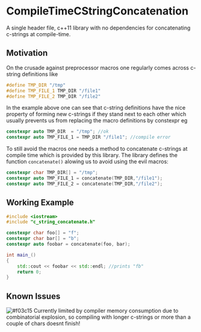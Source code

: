 # CompileTimeCStringConcatenation
A single header file, c++11 library with no dependencies for concatenating c-strings at compile-time.

## Motivation
On the crusade against preprocessor macros one regularly comes across c-string definitions like

```cpp
#define TMP_DIR "/tmp"
#define TMP_FILE_1 TMP_DIR "/file1"
#define TMP_FILE_2 TMP_DIR "/file2"
``` 

In the example above one can see that c-string definitions have the nice property of forming new c-strings if they stand
next to each other which usually prevents us from replacing the macro definitions by constexpr eg

```cpp
constexpr auto TMP_DIR  = "/tmp"; //ok
constexpr auto TMP_FILE_1 = TMP_DIR "/file1"; //compile error
``` 

To still avoid the macros one needs a method to concatenate c-strings at compile time which is provided
by this library. The library defines the function ```concatenate()``` alowing us to avoid using the evil macros:


```cpp
constexpr char TMP_DIR[] = "/tmp";
constexpr auto TMP_FILE_1 = concatenate(TMP_DIR,"/file1");
constexpr auto TMP_FILE_2 = concatenate(TMP_DIR,"/file2");
``` 

## Working Example

```cpp
#include <iostream>
#include "c_string_concatenate.h"

constexpr char foo[] = "f";
constexpr char bar[] = "b";
constexpr auto foobar = concatenate(foo, bar);

int main_()
{
    std::cout << foobar << std::endl; //prints "fb"
    return 0;
}
``` 

## Known Issues

![#f03c15](https://placehold.it/15/f03c15/000000?text=+) Currently limited by compiler memory consumption due to combinatorial explosion, 
so compiling with longer c-strings or more than a couple of chars doesnt finish!
